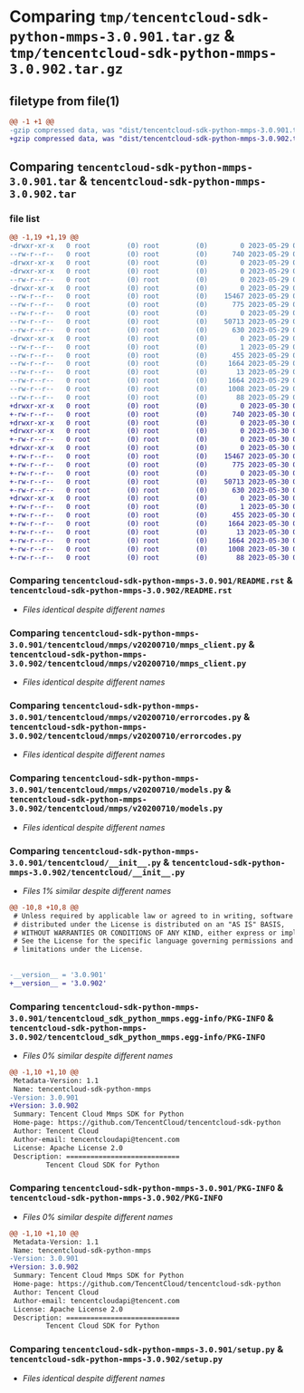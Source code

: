 # Comparing `tmp/tencentcloud-sdk-python-mmps-3.0.901.tar.gz` & `tmp/tencentcloud-sdk-python-mmps-3.0.902.tar.gz`

## filetype from file(1)

```diff
@@ -1 +1 @@
-gzip compressed data, was "dist/tencentcloud-sdk-python-mmps-3.0.901.tar", last modified: Mon May 29 02:32:03 2023, max compression
+gzip compressed data, was "dist/tencentcloud-sdk-python-mmps-3.0.902.tar", last modified: Tue May 30 00:27:39 2023, max compression
```

## Comparing `tencentcloud-sdk-python-mmps-3.0.901.tar` & `tencentcloud-sdk-python-mmps-3.0.902.tar`

### file list

```diff
@@ -1,19 +1,19 @@
-drwxr-xr-x   0 root         (0) root         (0)        0 2023-05-29 02:32:03.000000 tencentcloud-sdk-python-mmps-3.0.901/
--rw-r--r--   0 root         (0) root         (0)      740 2023-05-29 02:32:03.000000 tencentcloud-sdk-python-mmps-3.0.901/README.rst
-drwxr-xr-x   0 root         (0) root         (0)        0 2023-05-29 02:32:03.000000 tencentcloud-sdk-python-mmps-3.0.901/tencentcloud/
-drwxr-xr-x   0 root         (0) root         (0)        0 2023-05-29 02:32:03.000000 tencentcloud-sdk-python-mmps-3.0.901/tencentcloud/mmps/
--rw-r--r--   0 root         (0) root         (0)        0 2023-05-29 02:32:03.000000 tencentcloud-sdk-python-mmps-3.0.901/tencentcloud/mmps/__init__.py
-drwxr-xr-x   0 root         (0) root         (0)        0 2023-05-29 02:32:03.000000 tencentcloud-sdk-python-mmps-3.0.901/tencentcloud/mmps/v20200710/
--rw-r--r--   0 root         (0) root         (0)    15467 2023-05-29 02:32:03.000000 tencentcloud-sdk-python-mmps-3.0.901/tencentcloud/mmps/v20200710/mmps_client.py
--rw-r--r--   0 root         (0) root         (0)      775 2023-05-29 02:32:03.000000 tencentcloud-sdk-python-mmps-3.0.901/tencentcloud/mmps/v20200710/errorcodes.py
--rw-r--r--   0 root         (0) root         (0)        0 2023-05-29 02:32:03.000000 tencentcloud-sdk-python-mmps-3.0.901/tencentcloud/mmps/v20200710/__init__.py
--rw-r--r--   0 root         (0) root         (0)    50713 2023-05-29 02:32:03.000000 tencentcloud-sdk-python-mmps-3.0.901/tencentcloud/mmps/v20200710/models.py
--rw-r--r--   0 root         (0) root         (0)      630 2023-05-29 02:32:03.000000 tencentcloud-sdk-python-mmps-3.0.901/tencentcloud/__init__.py
-drwxr-xr-x   0 root         (0) root         (0)        0 2023-05-29 02:32:03.000000 tencentcloud-sdk-python-mmps-3.0.901/tencentcloud_sdk_python_mmps.egg-info/
--rw-r--r--   0 root         (0) root         (0)        1 2023-05-29 02:32:03.000000 tencentcloud-sdk-python-mmps-3.0.901/tencentcloud_sdk_python_mmps.egg-info/dependency_links.txt
--rw-r--r--   0 root         (0) root         (0)      455 2023-05-29 02:32:03.000000 tencentcloud-sdk-python-mmps-3.0.901/tencentcloud_sdk_python_mmps.egg-info/SOURCES.txt
--rw-r--r--   0 root         (0) root         (0)     1664 2023-05-29 02:32:03.000000 tencentcloud-sdk-python-mmps-3.0.901/tencentcloud_sdk_python_mmps.egg-info/PKG-INFO
--rw-r--r--   0 root         (0) root         (0)       13 2023-05-29 02:32:03.000000 tencentcloud-sdk-python-mmps-3.0.901/tencentcloud_sdk_python_mmps.egg-info/top_level.txt
--rw-r--r--   0 root         (0) root         (0)     1664 2023-05-29 02:32:03.000000 tencentcloud-sdk-python-mmps-3.0.901/PKG-INFO
--rw-r--r--   0 root         (0) root         (0)     1008 2023-05-29 02:32:03.000000 tencentcloud-sdk-python-mmps-3.0.901/setup.py
--rw-r--r--   0 root         (0) root         (0)       88 2023-05-29 02:32:03.000000 tencentcloud-sdk-python-mmps-3.0.901/setup.cfg
+drwxr-xr-x   0 root         (0) root         (0)        0 2023-05-30 00:27:39.000000 tencentcloud-sdk-python-mmps-3.0.902/
+-rw-r--r--   0 root         (0) root         (0)      740 2023-05-30 00:27:39.000000 tencentcloud-sdk-python-mmps-3.0.902/README.rst
+drwxr-xr-x   0 root         (0) root         (0)        0 2023-05-30 00:27:39.000000 tencentcloud-sdk-python-mmps-3.0.902/tencentcloud/
+drwxr-xr-x   0 root         (0) root         (0)        0 2023-05-30 00:27:39.000000 tencentcloud-sdk-python-mmps-3.0.902/tencentcloud/mmps/
+-rw-r--r--   0 root         (0) root         (0)        0 2023-05-30 00:27:39.000000 tencentcloud-sdk-python-mmps-3.0.902/tencentcloud/mmps/__init__.py
+drwxr-xr-x   0 root         (0) root         (0)        0 2023-05-30 00:27:39.000000 tencentcloud-sdk-python-mmps-3.0.902/tencentcloud/mmps/v20200710/
+-rw-r--r--   0 root         (0) root         (0)    15467 2023-05-30 00:27:39.000000 tencentcloud-sdk-python-mmps-3.0.902/tencentcloud/mmps/v20200710/mmps_client.py
+-rw-r--r--   0 root         (0) root         (0)      775 2023-05-30 00:27:39.000000 tencentcloud-sdk-python-mmps-3.0.902/tencentcloud/mmps/v20200710/errorcodes.py
+-rw-r--r--   0 root         (0) root         (0)        0 2023-05-30 00:27:39.000000 tencentcloud-sdk-python-mmps-3.0.902/tencentcloud/mmps/v20200710/__init__.py
+-rw-r--r--   0 root         (0) root         (0)    50713 2023-05-30 00:27:39.000000 tencentcloud-sdk-python-mmps-3.0.902/tencentcloud/mmps/v20200710/models.py
+-rw-r--r--   0 root         (0) root         (0)      630 2023-05-30 00:27:39.000000 tencentcloud-sdk-python-mmps-3.0.902/tencentcloud/__init__.py
+drwxr-xr-x   0 root         (0) root         (0)        0 2023-05-30 00:27:39.000000 tencentcloud-sdk-python-mmps-3.0.902/tencentcloud_sdk_python_mmps.egg-info/
+-rw-r--r--   0 root         (0) root         (0)        1 2023-05-30 00:27:39.000000 tencentcloud-sdk-python-mmps-3.0.902/tencentcloud_sdk_python_mmps.egg-info/dependency_links.txt
+-rw-r--r--   0 root         (0) root         (0)      455 2023-05-30 00:27:39.000000 tencentcloud-sdk-python-mmps-3.0.902/tencentcloud_sdk_python_mmps.egg-info/SOURCES.txt
+-rw-r--r--   0 root         (0) root         (0)     1664 2023-05-30 00:27:39.000000 tencentcloud-sdk-python-mmps-3.0.902/tencentcloud_sdk_python_mmps.egg-info/PKG-INFO
+-rw-r--r--   0 root         (0) root         (0)       13 2023-05-30 00:27:39.000000 tencentcloud-sdk-python-mmps-3.0.902/tencentcloud_sdk_python_mmps.egg-info/top_level.txt
+-rw-r--r--   0 root         (0) root         (0)     1664 2023-05-30 00:27:39.000000 tencentcloud-sdk-python-mmps-3.0.902/PKG-INFO
+-rw-r--r--   0 root         (0) root         (0)     1008 2023-05-30 00:27:39.000000 tencentcloud-sdk-python-mmps-3.0.902/setup.py
+-rw-r--r--   0 root         (0) root         (0)       88 2023-05-30 00:27:39.000000 tencentcloud-sdk-python-mmps-3.0.902/setup.cfg
```

### Comparing `tencentcloud-sdk-python-mmps-3.0.901/README.rst` & `tencentcloud-sdk-python-mmps-3.0.902/README.rst`

 * *Files identical despite different names*

### Comparing `tencentcloud-sdk-python-mmps-3.0.901/tencentcloud/mmps/v20200710/mmps_client.py` & `tencentcloud-sdk-python-mmps-3.0.902/tencentcloud/mmps/v20200710/mmps_client.py`

 * *Files identical despite different names*

### Comparing `tencentcloud-sdk-python-mmps-3.0.901/tencentcloud/mmps/v20200710/errorcodes.py` & `tencentcloud-sdk-python-mmps-3.0.902/tencentcloud/mmps/v20200710/errorcodes.py`

 * *Files identical despite different names*

### Comparing `tencentcloud-sdk-python-mmps-3.0.901/tencentcloud/mmps/v20200710/models.py` & `tencentcloud-sdk-python-mmps-3.0.902/tencentcloud/mmps/v20200710/models.py`

 * *Files identical despite different names*

### Comparing `tencentcloud-sdk-python-mmps-3.0.901/tencentcloud/__init__.py` & `tencentcloud-sdk-python-mmps-3.0.902/tencentcloud/__init__.py`

 * *Files 1% similar despite different names*

```diff
@@ -10,8 +10,8 @@
 # Unless required by applicable law or agreed to in writing, software
 # distributed under the License is distributed on an "AS IS" BASIS,
 # WITHOUT WARRANTIES OR CONDITIONS OF ANY KIND, either express or implied.
 # See the License for the specific language governing permissions and
 # limitations under the License.
 
 
-__version__ = '3.0.901'
+__version__ = '3.0.902'
```

### Comparing `tencentcloud-sdk-python-mmps-3.0.901/tencentcloud_sdk_python_mmps.egg-info/PKG-INFO` & `tencentcloud-sdk-python-mmps-3.0.902/tencentcloud_sdk_python_mmps.egg-info/PKG-INFO`

 * *Files 0% similar despite different names*

```diff
@@ -1,10 +1,10 @@
 Metadata-Version: 1.1
 Name: tencentcloud-sdk-python-mmps
-Version: 3.0.901
+Version: 3.0.902
 Summary: Tencent Cloud Mmps SDK for Python
 Home-page: https://github.com/TencentCloud/tencentcloud-sdk-python
 Author: Tencent Cloud
 Author-email: tencentcloudapi@tencent.com
 License: Apache License 2.0
 Description: ============================
         Tencent Cloud SDK for Python
```

### Comparing `tencentcloud-sdk-python-mmps-3.0.901/PKG-INFO` & `tencentcloud-sdk-python-mmps-3.0.902/PKG-INFO`

 * *Files 0% similar despite different names*

```diff
@@ -1,10 +1,10 @@
 Metadata-Version: 1.1
 Name: tencentcloud-sdk-python-mmps
-Version: 3.0.901
+Version: 3.0.902
 Summary: Tencent Cloud Mmps SDK for Python
 Home-page: https://github.com/TencentCloud/tencentcloud-sdk-python
 Author: Tencent Cloud
 Author-email: tencentcloudapi@tencent.com
 License: Apache License 2.0
 Description: ============================
         Tencent Cloud SDK for Python
```

### Comparing `tencentcloud-sdk-python-mmps-3.0.901/setup.py` & `tencentcloud-sdk-python-mmps-3.0.902/setup.py`

 * *Files identical despite different names*

